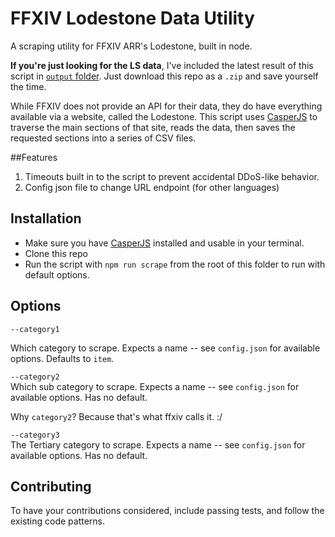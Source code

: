 # FFXIV Lodestone Data Utility
A scraping utility for FFXIV ARR's Lodestone, built in node.

**If you're just looking for the LS data**, I've included the latest result of this script in [`output` folder](). Just download this repo as a `.zip` and save yourself the time. <!-- Want to thank me? Buy the ad-free version of my app, FFXIV's [Disciple of Gil]()! -->

While FFXIV does not provide an API for their data, they do have everything available via a website, called the Lodestone. This script uses [CasperJS]() to traverse the main sections of that site, reads the data, then saves the requested sections into a series of CSV files.

##Features
1. Timeouts built in to the script to prevent accidental DDoS-like behavior.
2. Config json file to change URL endpoint (for other languages)

## Installation
- Make sure you have [CasperJS]() installed and usable in your terminal.
- Clone this repo
- Run the script with `npm run scrape` from the root of this folder to run with default options.

## Options

`--category1`

Which category to scrape. Expects a name -- see `config.json` for available options.
Defaults to `item`.

`--category2`  
Which sub category to scrape. Expects a name -- see `config.json` for available options. Has no default.

Why `category2`? Because that's what ffxiv calls it. :/

`--category3`  
The Tertiary category to scrape. Expects a name -- see `config.json` for available options. Has no default.

## Contributing

To have your contributions considered, include passing tests, and follow the existing code patterns.
